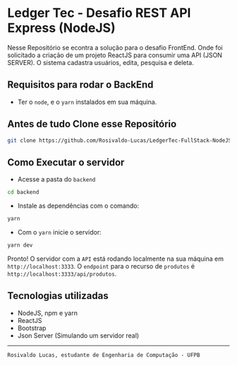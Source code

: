 # Ledger Tec - Desafio REST API Express (NodeJS)

Nesse Repositório se econtra a solução para o desafio FrontEnd. Onde foi solicitado a criação de um projeto
ReactJS para consumir uma API (JSON SERVER). O sistema cadastra usuários, edita, pesquisa e deleta.

## Requisitos para rodar o BackEnd

- Ter o `node`, e o `yarn` instalados em sua máquina.

## Antes de tudo Clone esse Repositório

```bash
git clone https://github.com/Rosivaldo-Lucas/LedgerTec-FullStack-NodeJS.git
```

## Como Executar o servidor

- Acesse a pasta do `backend`

```bash
cd backend
```

- Instale as dependências com o comando:

```bash
yarn
```

- Com o `yarn` inicie o servidor:

```bash
yarn dev
```

Pronto! O servidor com a `API` está rodando localmente na sua máquina em `http://localhost:3333`. O `endpoint` para o recurso de `produtos` é `http://localhost:3333/api/produtos`.

## Tecnologias utilizadas

- NodeJS, npm e yarn
- ReactJS
- Bootstrap
- Json Server (Simulando um servidor real)

---

`Rosivaldo Lucas, estudante de Engenharia de Computação - UFPB`
